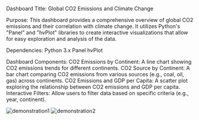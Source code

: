 Dashboard Title: Global CO2 Emissions and Climate Change 

Purpose:
This dashboard provides a comprehensive overview of global CO2 emissions and their correlation with climate change. It utilizes Python's "Panel" and "hvPlot" libraries to create interactive visualizations that allow for easy exploration and analysis of the data.

Dependencies:
Python 3.x
Panel
hvPlot

Dashboard Components:
CO2 Emissions by Continent: A line chart showing CO2 emissions trends for different continents.
CO2 Source by Continent: A bar chart comparing CO2 emissions from various sources (e.g., coal, oil, gas) across continents.
CO2 Emissions and GDP per Capita: A scatter plot exploring the relationship between CO2 emissions and GDP per capita.
Interactive Filters: Allow users to filter data based on specific criteria (e.g., year, continent).

![demonstration1](https://github.com/user-attachments/assets/c7a82c84-bd32-4277-8f10-4625f1e57556)
![demonstration2](https://github.com/user-attachments/assets/cc0f2972-06ba-48e1-8b41-f11531ed8c39)


